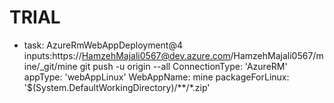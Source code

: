 # TRIAL
- task: AzureRmWebAppDeployment@4
  inputs:https://HamzehMajali0567@dev.azure.com/HamzehMajali0567/mine/_git/mine
git push -u origin --all
    ConnectionType: 'AzureRM'
    appType: 'webAppLinux'
    WebAppName: mine
    packageForLinux: '$(System.DefaultWorkingDirectory)/**/*.zip'
